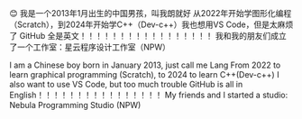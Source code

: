 😊
我是一个2013年1月出生的中国男孩，叫我朗就好
从2022年开始学图形化编程（Scratch），到2024年开始学C++（Dev-c++）我也想用VS Code，但是太麻烦了
GitHub 全是英文！！！！！！！！！！！！！！！！！
我和我的朋友们成立了一个工作室：星云程序设计工作室（NPW）

I am a Chinese boy born in January 2013, just call me Lang
From 2022 to learn graphical programming (Scratch), to 2024 to learn C++(Dev-c++) I also want to use VS Code, but too much trouble
GitHub is all in English！！！！！！！！！！！！！！！！
My friends and I started a studio: Nebula Programming Studio (NPW)
